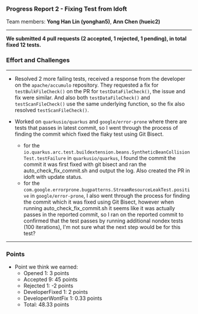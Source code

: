 ### Progress Report 2 - Fixing Test from Idoft
Team members: __Yong Han Lin (yonghan5)__, __Ann Chen (hueic2)__
___

**We submitted 4 pull requests (2 accepted, 1 rejected, 1 pending), in total fixed 12 tests.**

### Effort and Challenges
___
- Resolved 2 more failing tests, received a response from the developer on the ```apache/accumulo``` repository. They requested a fix for ```testBulkFileCheck()``` on the PR for ```testDataFileCheck()```, the issue and fix were similar. And also both ```testDataFileCheck()``` and ```testScanFileCheck()``` use the same underlying function, so the fix also resolved ```testScanFileCheck()```.
  
- Worked on ```quarkusio/quarkus``` and ```google/error-prone``` where there are tests that passes in latest commit, so I went through the process of finding the commit which fixed the flaky test using Git Bisect. 
  - for the ```io.quarkus.arc.test.buildextension.beans.SyntheticBeanCollisionTest.testFailure``` in ```quarkusio/quarkus```, I found the commit the commit it was first fixed with git bisect and ran the auto_check_fix_commit.sh and output the log. Also created the PR in idoft with update status.   
  - for the ```com.google.errorprone.bugpatterns.StreamResourceLeakTest.positive``` in ```google/error-prone```, I also went through the process for finding the commit which it was fixed using Git Bisect, however when running auto_check_fix_commit.sh it seems like it was actually passes in the reported commit, so I ran on the reported commit to confirmed that the test passes by running additional nondex tests (100 iterations), I'm not sure what the next step would be for this test?

---
### Points
- Point we think we earned:
  - Opened 1: 3 points
  - Accepted 9: 45 points
  - Rejected 1: -2 points
  - DeveloperFixed 1: 2 points
  - DeveloperWontFix 1: 0.33 points
  - Total: 48.33 points
